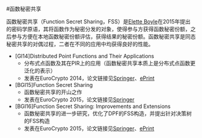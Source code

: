 #函数秘密共享

函数秘密共享（Function Secret Sharing，FSS）是[Elette Boyle](https://cs.idc.ac.il/~elette/)在2015年提出的密码学原语，其将函数作为秘密分发的对象，使得参与方获得函数秘密份额，之后参与方便在本地函数秘密份额评估，获得结果的秘密份额。函数秘密共享是同态秘密共享的对偶过程，二者在不同的应用中均获得良好的性能。

+ [GI14]Distributed Point Functions and Their Applications
  + 分布式点函数及其在PIR上的应用（函数秘密共享本质上是分布式点函数更泛化的表示）
  + 发表在EuroCrypto 2014，论文链接见[Springer](https://link.springer.com/chapter/10.1007/978-3-642-55220-5_35)、[ePrint](https://www.iacr.org/conferences/eurocrypt2014/37)
+ [BGI15]Function Secret Sharing
  + 函数秘密共享的开山之作
  + 发表在EuroCrypto 2015，论文链接见[Springer](https://link.springer.com/chapter/10.1007/978-3-662-46803-6_12)
+ [BGI16]Function Secret Sharing: Improvements and Extensions
  + 函数秘密共享的进一步研究，优化了DPF的FSS构造，并提出针对决策树的FSS构造
  + 发表在EuroCrypto 2015，论文链接见[Springer](https://link.springer.com/chapter/10.1007/978-3-662-46803-6_12)、[ePrint](https://eprint.iacr.org/2018/707)











